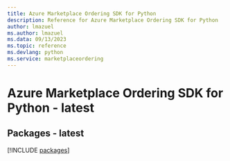```yaml
---
title: Azure Marketplace Ordering SDK for Python
description: Reference for Azure Marketplace Ordering SDK for Python
author: lmazuel
ms.author: lmazuel
ms.data: 09/13/2023
ms.topic: reference
ms.devlang: python
ms.service: marketplaceordering
---
```

# Azure Marketplace Ordering SDK for Python - latest
## Packages - latest
[!INCLUDE [packages](marketplace-ordering-index.md)]